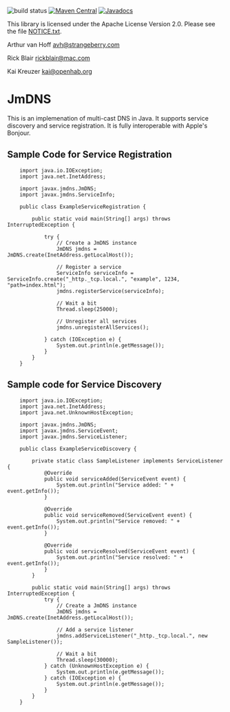 ![build status](https://travis-ci.org/openhab/jmdns.svg)
[![Maven Central](https://maven-badges.herokuapp.com/maven-central/org.jmdns/jmdns/badge.svg)](https://maven-badges.herokuapp.com/maven-central/org.jmdns/jmdns)
[![Javadocs](http://www.javadoc.io/badge/org.jmdns/jmdns.svg)](http://www.javadoc.io/doc/org.jmdns/jmdns)

This library is licensed under the Apache License Version 2.0.
Please see the file [NOTICE.txt](NOTICE.txt).  

Arthur van Hoff
avh@strangeberry.com

Rick Blair
rickblair@mac.com

Kai Kreuzer
kai@openhab.org

# JmDNS

This is an implemenation of multi-cast DNS in Java. It
supports service discovery and service registration. It is fully
interoperable with Apple's Bonjour. 

## Sample Code for Service Registration

```
    import java.io.IOException;
    import java.net.InetAddress;

    import javax.jmdns.JmDNS;
    import javax.jmdns.ServiceInfo;

    public class ExampleServiceRegistration {

        public static void main(String[] args) throws InterruptedException {

            try {
                // Create a JmDNS instance
                JmDNS jmdns = JmDNS.create(InetAddress.getLocalHost());

                // Register a service
                ServiceInfo serviceInfo = ServiceInfo.create("_http._tcp.local.", "example", 1234, "path=index.html");
                jmdns.registerService(serviceInfo);

                // Wait a bit
                Thread.sleep(25000);

                // Unregister all services
                jmdns.unregisterAllServices();

            } catch (IOException e) {
                System.out.println(e.getMessage());
            }
        }
    }
```


## Sample code for Service Discovery

```
    import java.io.IOException;
    import java.net.InetAddress;
    import java.net.UnknownHostException;

    import javax.jmdns.JmDNS;
    import javax.jmdns.ServiceEvent;
    import javax.jmdns.ServiceListener;

    public class ExampleServiceDiscovery {

        private static class SampleListener implements ServiceListener {
            @Override
            public void serviceAdded(ServiceEvent event) {
                System.out.println("Service added: " + event.getInfo());
            }

            @Override
            public void serviceRemoved(ServiceEvent event) {
                System.out.println("Service removed: " + event.getInfo());
            }

            @Override
            public void serviceResolved(ServiceEvent event) {
                System.out.println("Service resolved: " + event.getInfo());
            }
        }

        public static void main(String[] args) throws InterruptedException {
            try {
                // Create a JmDNS instance
                JmDNS jmdns = JmDNS.create(InetAddress.getLocalHost());
                
                // Add a service listener
                jmdns.addServiceListener("_http._tcp.local.", new SampleListener());

                // Wait a bit
                Thread.sleep(30000);
            } catch (UnknownHostException e) {
                System.out.println(e.getMessage());
            } catch (IOException e) {
                System.out.println(e.getMessage());
            }
        }
    }
```
